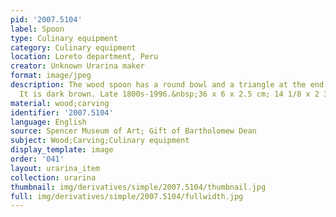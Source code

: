 ```yaml
---
pid: '2007.5104'
label: Spoon
type: Culinary equipment
category: Culinary equipment
location: Loreto department, Peru
creator: Unknown Urarina maker
format: image/jpeg
description: The wood spoon has a round bowl and a triangle at the end of the handle.
  It is dark brown. Late 1800s-1996.&nbsp;36 x 6 x 2.5 cm; 14 1/8 x 2 3/8 x 1 in
material: wood;carving
identifier: '2007.5104'
language: English
source: Spencer Museum of Art; Gift of Bartholomew Dean
subject: Wood;Carving;Culinary equipment
display_template: image
order: '041'
layout: urarina_item
collection: urarina
thumbnail: img/derivatives/simple/2007.5104/thumbnail.jpg
full: img/derivatives/simple/2007.5104/fullwidth.jpg
---
```

